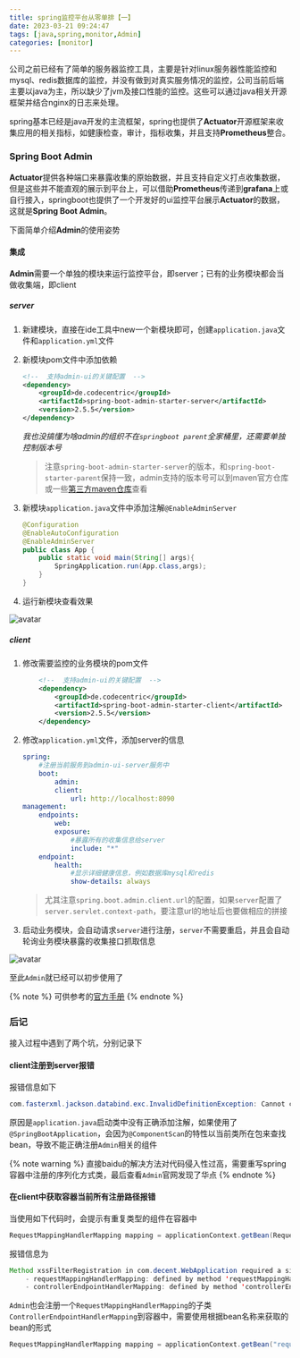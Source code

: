 ```yaml
---
title: spring监控平台从零单排【一】
date: 2023-03-21 09:24:47
tags: [java,spring,monitor,Admin]
categories: [monitor]
---
```


公司之前已经有了简单的服务器监控工具，主要是针对linux服务器性能监控和mysql、redis数据库的监控，并没有做到对真实服务情况的监控，公司当前后端主要以java为主，所以缺少了jvm及接口性能的监控。这些可以通过java相关开源框架并结合nginx的日志来处理。

spring基本已经是java开发的主流框架，spring也提供了**Actuator**开源框架来收集应用的相关指标，如健康检查，审计，指标收集，并且支持**Prometheus**整合。

### Spring Boot Admin

**Actuator**提供各种端口来暴露收集的原始数据，并且支持自定义打点收集数据，但是这些并不能直观的展示到平台上，可以借助**Prometheus**传递到**grafana**上或自行接入，springboot也提供了一个开发好的ui监控平台展示**Actuator**的数据，这就是**Spring Boot Admin**。

<!-- more -->

下面简单介绍**Admin**的使用姿势

#### 集成

**Admin**需要一个单独的模块来运行监控平台，即server；已有的业务模块都会当做收集端，即client

##### server

1. 新建模块，直接在ide工具中new一个新模块即可，创建`application.java`文件和`application.yml`文件
2. 新模块pom文件中添加依赖

    ``` xml
    <!--  支持admin-ui的关键配置  -->
    <dependency>
        <groupId>de.codecentric</groupId>
        <artifactId>spring-boot-admin-starter-server</artifactId>
        <version>2.5.5</version>
    </dependency>
    ```

    *我也没搞懂为啥admin的组织不在`springboot parent`全家桶里，还需要单独控制版本号*

    > 注意`spring-boot-admin-starter-server`的版本，和`spring-boot-starter-parent`保持一致，admin支持的版本号可以到maven官方仓库或一些[第三方maven仓库](https://central.sonatype.com/artifact/de.codecentric/spring-boot-admin-starter-server/3.0.2/versions "收集Maven版本号的网站")查看

3. 新模块`application.java`文件中添加注解`@EnableAdminServer`

    ``` java
    @Configuration
    @EnableAutoConfiguration
    @EnableAdminServer
    public class App {
        public static void main(String[] args){
            SpringApplication.run(App.class,args);
        }
    }
    ```

4. 运行新模块查看效果

![avatar](1.png)

##### client

1. 修改需要监控的业务模块的pom文件

    ``` xml
        <!--  支持admin-ui的关键配置  -->
        <dependency>
            <groupId>de.codecentric</groupId>
            <artifactId>spring-boot-admin-starter-client</artifactId>
            <version>2.5.5</version>
        </dependency>
    ```

2. 修改`application.yml`文件，添加server的信息

    ``` yaml
    spring:
        #注册当前服务到admin-ui-server服务中
        boot:
            admin:
            client:
                url: http://localhost:8090
    management:
        endpoints:
            web:
            exposure:
                #暴露所有的收集信息给server
                include: "*"
        endpoint:
            health:
                #显示详细健康信息，例如数据库mysql和redis
                show-details: always
    ```

    > 尤其注意`spring.boot.admin.client.url`的配置，如果`server`配置了`server.servlet.context-path`，要注意url的地址后也要做相应的拼接

3. 启动业务模块，会自动请求`server`进行注册，`server`不需要重启，并且会自动轮询业务模块暴露的收集接口抓取信息

![avatar](2.png)

至此`Admin`就已经可以初步使用了

{% note %} 可供参考的[官方手册](https://codecentric.github.io/spring-boot-admin/2.5.1/#getting-started "官方手册") {% endnote %}

### 后记

接入过程中遇到了两个坑，分别记录下

#### client注册到server报错

报错信息如下

``` java
com.fasterxml.jackson.databind.exc.InvalidDefinitionException: Cannot construct instance of `de.codecentric.boot.admin.server.domain.values.Registration` (no Creators, like default constructor, exist): cannot deserialize from Object value (no delegate- or property-based Creator)
```

原因是`application.java`启动类中没有正确添加注解，如果使用了`@SpringBootApplication`，会因为`@ComponentScan`的特性以当前类所在包来查找bean，导致不能正确注册`Admin`相关的组件

{% note warning %} 直接baidu的解决方法对代码侵入性过高，需要重写spring容器中注册的序列化方式类，最后查看`Admin`官网发现了华点 {% endnote %}

#### 在client中获取容器当前所有注册路径报错

当使用如下代码时，会提示有重复类型的组件在容器中

``` java
RequestMappingHandlerMapping mapping = applicationContext.getBean(RequestMappingHandlerMapping.class);
```

报错信息为

``` java
Method xssFilterRegistration in com.decent.WebApplication required a single bean, but 2 were found:
	- requestMappingHandlerMapping: defined by method 'requestMappingHandlerMapping' in class path resource [org/springframework/web/servlet/config/annotation/DelegatingWebMvcConfiguration.class]
	- controllerEndpointHandlerMapping: defined by method 'controllerEndpointHandlerMapping' in class path resource [org/springframework/boot/actuate/autoconfigure/endpoint/web/servlet/WebMvcEndpointManagementContextConfiguration.class]
```

`Admin`也会注册一个`RequestMappingHandlerMapping`的子类`ControllerEndpointHandlerMapping`到容器中，需要使用根据bean名称来获取的bean的形式

``` java
RequestMappingHandlerMapping mapping = applicationContext.getBean("requestMappingHandlerMapping", RequestMappingHandlerMapping.class);
```